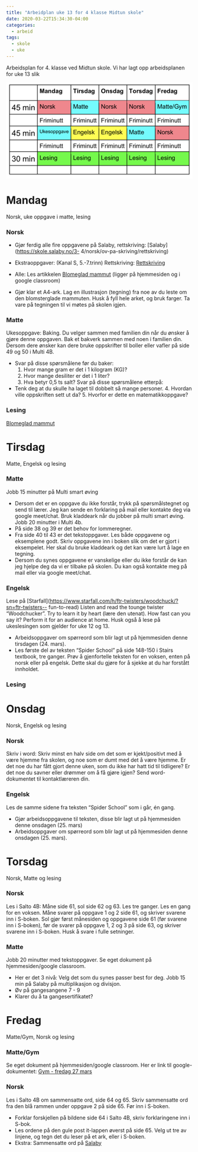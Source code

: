 ```yaml
---
title: "Arbeidplan uke 13 for 4 klasse Midtun skole"
date: 2020-03-22T15:34:30-04:00
categories:
  - arbeid
tags:
  - skole
  - uke
---
```

Arbeidsplan for 4. klasse ved Midtun skole.
Vi har lagt opp arbeidsplanen for uke 13 slik

![google mail](/media/img/timeplan-uke-13.png)

# Mandag
Norsk, uke oppgave i matte, lesing

### Norsk

* Gjør ferdig alle fire oppgavene på Salaby, rettskriving: [Salaby](https://skole.salaby.no/3-
4/norsk/ov-pa-skriving/rettskriving)

* Ekstraoppgaver: (Kanal S, 5.-7.trinn) Rettskriving: [Rettskriving](https://skole.salaby.no/5-7/norsk/rettskriving/introduksjon-med-enheter)
* Alle: Les artikkelen [Blomeglad mammut](https://files.itslearning.com/data/397/open/co73037/6434468.pdf) (ligger på hjemmesiden og i google
classroom)
* Gjør klar et A4-ark. Lag en illustrasjon (tegning) fra noe av du leste om den
blomsterglade mammuten. Husk å fyll hele arket, og bruk farger. Ta vare på
tegningen til vi møtes på skolen igjen.

### Matte

Ukesoppgave: Baking. Du velger sammen med familien din når du ønsker å gjøre
denne oppgaven.
Bak et bakverk sammen med noen i familien din.
Dersom dere ønsker kan dere bruke oppskrifter til boller eller vafler på side 49 og 50 i
Multi 4B.
* Svar på disse spørsmålene før du baker:
  1. Hvor mange gram er det i 1 kilogram (KG)?
  2. Hvor mange desiliter er det i 1 liter?
  3. Hva betyr 0,5 ts salt?
Svar på disse spørsmålene etterpå:
* Tenk deg at du skulle ha laget til dobbelt så mange personer.
  4. Hvordan ville oppskriften sett ut da?
  5. Hvorfor er dette en matematikkoppgave?

### Lesing 

[Blomeglad mammut](https://files.itslearning.com/data/397/open/co73037/6434468.pdf)

# Tirsdag
Matte, Engelsk og lesing

### Matte
Jobb 15 minutter på Multi smart øving
* Dersom det er en oppgave du ikke forstår, trykk på spørsmålstegnet og send til
  lærer. Jeg kan sende en forklaring på mail eller kontakte deg via google
  meet/chat. Bruk kladdeark når du jobber på multi smart øving.
Jobb 20 minutter i Multi 4b.
* På side 38 og 39 er det behov for lommeregner.
* Fra side 40 til 43 er det tekstoppgaver. Les både oppgavene og eksemplene godt.
  Skriv oppgavene inn i boken slik om det er gjort i eksempelet. Her skal du bruke
  kladdeark og det kan være lurt å lage en tegning.
* Dersom du synes oppgavene er vanskelige eller du ikke forstår de kan jeg hjelpe
  deg da vi er tilbake på skolen. Du kan også kontakte meg på mail eller via google
  meet/chat.


### Engelsk
Lese på [Starfall](https://www.starfall.com/h/ftr-twisters/woodchuck/?sn=ftr-twisters--
fun-to-read)
Listen and read the tounge twister “Woodchucker”. Try to learn it by heart (lære den
utenat). How fast can you say it? Perform it for an audience at home.
Husk også å lese på ukeslesingen som gjelder for uke 12 og 13.
* Arbeidsoppgaver om spørreord som blir lagt ut på hjemmesiden denne tirsdagen (24.
  mars).
* Les første del av teksten “Spider School” på side 148-150 i Stairs textbook, tre
  ganger. Prøv å gjenfortelle teksten for en voksen, enten på norsk eller på engelsk.
  Dette skal du gjøre for å sjekke at du har forstått innholdet.

### Lesing

# Onsdag
Norsk, Engelsk og lesing

### Norsk
Skriv i word: Skriv minst en halv side om det som er kjekt/positivt med å være
hjemme fra skolen, og noe som er dumt med det å være hjemme. Er det noe du har
fått gjort denne uken, som du ikke har hatt tid til tidligere? Er det noe du savner eller
drømmer om å få gjøre igjen? Send word-dokumentet til kontaktlæreren din.

### Engelsk
Les de samme sidene fra teksten “Spider School” som i går, én gang.
* Gjør arbeidsoppgavene til teksten, disse blir lagt ut på hjemmesiden denne onsdagen
  (25. mars)
* Arbeidsoppgaver om spørreord som blir lagt ut på hjemmesiden denne onsdagen
  (25. mars).

# Torsdag
Norsk, Matte og lesing

### Norsk
Les i Salto 4B: Måne side 61, sol side 62 og 63. Les tre ganger. Les en gang for en
voksen. Måne svarer på oppgave 1 og 2 side 61, og skriver svarene inn i S-boken.
Sol gjør først månesiden og oppgavene side 61 (før svarene inn i S-boken), før de
svarer på oppgave 1, 2 og 3 på side 63, og skriver svarene inn i S-boken. Husk å
svare i fulle setninger.

### Matte
Jobb 20 minutter med tekstoppgaver. Se eget dokument på hjemmesiden/google classroom.
* Her er det 3 nivå: Velg det som du synes passer best for deg.
Jobb 15 min på Salaby på multiplikasjon og divisjon.
* Øv på gangesangene 7 - 9
* Klarer du å ta gangesertifikatet?

# Fredag
Matte/Gym, Norsk og lesing

### Matte/Gym
Se eget dokument på hjemmesiden/google classroom. Her er link til google-dokumentet:
[Gym - fredag 27 mars](https://docs.google.com/document/d/1BFRw4Tk1XM82eSxJBCtk3Enand2D5Esg0thnAUBsiBA/edit?ts=5e749a23)

### Norsk 
Les i Salto 4B om sammensatte ord, side 64 og 65. Skriv sammensatte ord fra den
blå rammen under oppgave 2 på side 65. Før inn i S-boken.
* Forklar forskjellen på bildene side 64 i Salto 4B, skriv forklaringene inn i S-bok.
* Les ordene på den gule post it-lappen øverst på side 65. Velg ut tre av linjene, og
  tegn det du leser på et ark, eller i S-boken.
* Ekstra: Sammensatte ord på [Salaby](https://skole.salaby.no/3-4/norsk/ov-paskriving/sammensatte-ord)
